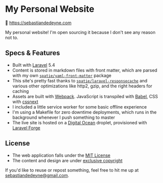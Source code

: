 # My Personal Website

🔗 https://sebastiandedeyne.com

My personal website! I'm open sourcing it because I don't see any reason not to.

## Specs & Features

- Built with [Laravel](https://laravel.com) 5.4
- Content is stored in markdown files with front matter, which are parsed with my own [`spatie/yaml-front-matter`](https://github.com/spatie/yaml-front-matter) package
- This site's pretty fast thanks to [`spatie/laravel-responsecache`](https://github.com/spatie/laravel-responsecache) and various other optimizations like http2, gzip, and the right headers for caching
- Assets are built with [Webpack](https://webpack.js.org). JavaScript is transpiled with [Babel](https://babeljs.io/), CSS with [cssnext](http://cssnext.io/)
- I included a little service worker for some basic offline experience
- I'm using a Makefile for zero downtime deployments, which runs in the background whenever I push something to master
- The live site is hosted on a [Digital Ocean](https://digitalocean.com) droplet, provisioned with [Laravel Forge](https://forge.laravel.com)

## License

- The web application falls under the [MIT License](https://choosealicense.com/licenses/mit/)
- The content and design are under [exclusive copyright](https://choosealicense.com/no-license/)

If you'd like to reuse or repost something, feel free to hit me up at sebastiandedeyne@gmail.com.
